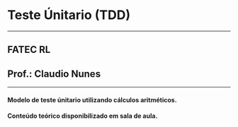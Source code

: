 # Teste Únitario (TDD)
________________________________________________________________________________________________________________________________________

## FATEC RL
## Prof.: Claudio Nunes
________________________________________________________________________________________________________________________________________

#### Modelo de teste únitario utilizando cálculos aritméticos.
#### Conteúdo teórico disponibilizado em sala de aula.
